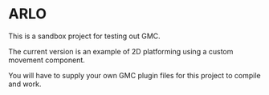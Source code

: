 # ARLO

This is a sandbox project for testing out GMC.

The current version is an example of 2D platforming using a custom movement component.

You will have to supply your own GMC plugin files for this project to compile and work.